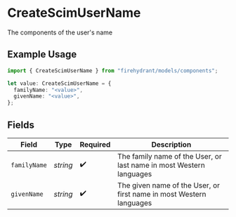 # CreateScimUserName

The components of the user's name

## Example Usage

```typescript
import { CreateScimUserName } from "firehydrant/models/components";

let value: CreateScimUserName = {
  familyName: "<value>",
  givenName: "<value>",
};
```

## Fields

| Field                                                               | Type                                                                | Required                                                            | Description                                                         |
| ------------------------------------------------------------------- | ------------------------------------------------------------------- | ------------------------------------------------------------------- | ------------------------------------------------------------------- |
| `familyName`                                                        | *string*                                                            | :heavy_check_mark:                                                  | The family name of the User, or last name in most Western languages |
| `givenName`                                                         | *string*                                                            | :heavy_check_mark:                                                  | The given name of the User, or first name in most Western languages |